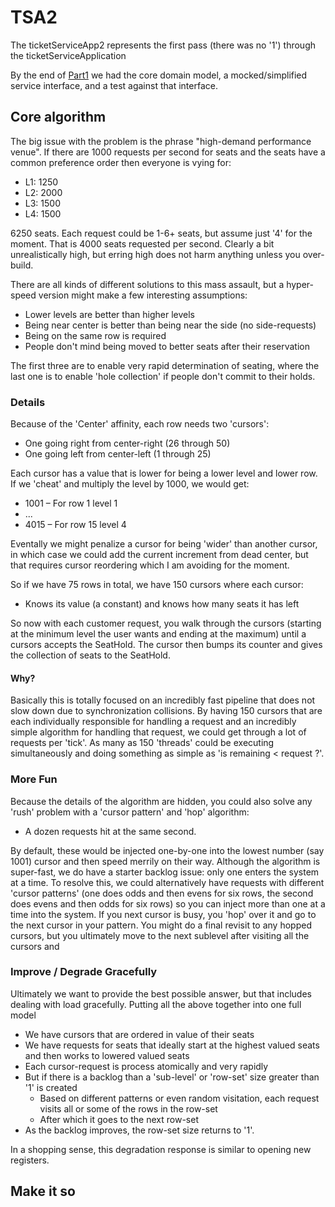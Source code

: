 # TSA2

The ticketServiceApp2 represents the first pass (there was no '1') through the ticketServiceApplication

By the end of [Part1](tas2_Part1.md) we had the core domain model, a mocked/simplified service interface, and
a test against that interface.

## Core algorithm

The big issue with the problem is the phrase "high-demand performance venue".  If there are 1000 requests 
per second for seats and the seats have a common preference order then everyone is vying for:

   * L1: 1250
   * L2: 2000
   * L3: 1500
   * L4: 1500
   
6250 seats.  Each request could be 1-6+ seats, but assume just '4' for the moment.  That is 4000 seats requested
per second.  Clearly a bit unrealistically high, but erring high does not harm anything unless you over-build.

There are all kinds of different solutions to this mass assault, but a hyper-speed version might make a few interesting
assumptions:

  * Lower levels are better than higher levels
  * Being near center is better than being near the side (no side-requests)
  * Being on the same row is required 
  * People don't mind being moved to better seats after their reservation
   
The first three are to enable very rapid determination of seating, where the last one is to enable 'hole collection' 
if people don't commit to their holds.

### Details

Because of the 'Center' affinity, each row needs two 'cursors':

   * One going right from center-right (26 through 50)
   * One going left from  center-left (1 through 25)
   
Each cursor has a value that is lower for being a lower level and lower row.  If we 'cheat' and multiply the level by 1000, 
we would get:
 
  * 1001 – For row 1 level 1
  * ...
  * 4015 – For row 15 level 4
  
Eventally we might penalize a cursor for being 'wider' than another cursor, in which case we could add the current increment
from dead center, but that requires cursor reordering which I am avoiding for the moment.

So if we have 75 rows in total, we have 150 cursors where each cursor:
  
  * Knows its value (a constant) and knows how many seats it has left
  
So now with each customer request, you walk through the cursors (starting at the minimum level the user wants and ending 
at the maximum) until a cursors accepts the SeatHold.  The cursor then bumps its counter and gives the collection of
seats to the SeatHold.

#### Why?

Basically this is totally focused on an incredibly fast pipeline that does not slow down due to synchronization collisions.
By having 150 cursors that are each individually responsible for handling a request and an incredibly simple algorithm
for handling that request, we could get through a lot of requests per 'tick'.  As many as 150 'threads' could be executing
simultaneously and doing something as simple as 'is remaining < request ?'.  

### More Fun

Because the details of the algorithm are hidden, you could also solve any 'rush' problem with a 'cursor pattern' and 'hop'
algorithm:

  * A dozen requests hit at the same second.  
  
By default, these would be injected one-by-one into the lowest number (say 1001) cursor and then speed merrily on their
way.  Although the algorithm is 
 super-fast, we do have a starter backlog issue: only one enters the system at a time.  To resolve this, 
 we could alternatively have requests with different 'cursor patterns' (one does odds and then evens for six rows,
 the second does evens and then odds for six rows) so you can inject more than one at a time into the system.  If
 you next cursor is busy, you 'hop' over it and go to the next cursor in your pattern.  You might do a final revisit 
 to any hopped cursors, but you ultimately move to the next sublevel after visiting all the cursors and 
   
### Improve / Degrade Gracefully

Ultimately we want to provide the best possible answer, but that includes dealing with load gracefully.  Putting all
the above together into one full model

  * We have cursors that are ordered in value of their seats
  * We have requests for seats that ideally start at the highest valued seats and then works to lowered valued seats
  * Each cursor-request is process atomically and very rapidly
  * But if there is a backlog than a 'sub-level' or 'row-set' size greater than '1' is created
    * Based on different patterns or even random visitation, each request visits all or some of the rows in the row-set
    * After which it goes to the next row-set
  * As the backlog improves, the row-set size returns to '1'.
  
In a shopping sense, this degradation response is similar to opening new registers.

## Make it so




   

   